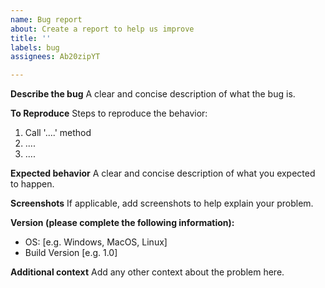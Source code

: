 ```yaml
---
name: Bug report
about: Create a report to help us improve
title: ''
labels: bug
assignees: Ab20zipYT

---
```


**Describe the bug**
A clear and concise description of what the bug is.

**To Reproduce**
Steps to reproduce the behavior:
1. Call '....' method
2. ....
3. ....

**Expected behavior**
A clear and concise description of what you expected to happen.

**Screenshots**
If applicable, add screenshots to help explain your problem.

**Version (please complete the following information):**
 - OS: [e.g. Windows, MacOS, Linux]
 - Build Version [e.g. 1.0]

**Additional context**
Add any other context about the problem here.
